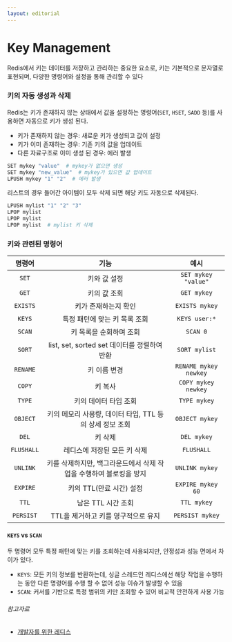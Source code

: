 ```yaml
---
layout: editorial
---
```


# Key Management

Redis에서 키는 데이터를 저장하고 관리하는 중요한 요소로, 키는 기본적으로 문자열로 표현되며, 다양한 명령어와 설정을 통해 관리할 수 있다

### 키의 자동 생성과 삭제

Redis는 키가 존재하지 않는 상태에서 값을 설정하는 명령어(`SET`, `HSET`, `SADD` 등)를 사용하면 자동으로 키가 생성 된다.

- 키가 존재하지 않는 경우: 새로운 키가 생성되고 값이 설정
- 키가 이미 존재하는 경우: 기존 키의 값을 업데이트
- 다른 자료구조로 이미 생성 된 경우: 에러 발생

```bash
SET mykey "value"  # mykey가 없으면 생성
SET mykey "new_value"  # mykey가 있으면 값 업데이트
LPUSH mykey "1" "2"  # 에러 발생
```

리스트의 경우 들어간 아이템이 모두 삭제 되면 해당 키도 자동으로 삭제된다.

```bash
LPUSH mylist "1" "2" "3"
LPOP mylist
LPOP mylist
LPOP mylist  # mylist 키 삭제
````

### 키와 관련된 명령어

|    명령어     |                  기능                   |          예시           |
|:----------:|:-------------------------------------:|:---------------------:|
|   `SET`    |                키와 값 설정                |  `SET mykey "value"`  |
|   `GET`    |                키의 값 조회                |      `GET mykey`      |
|  `EXISTS`  |              키가 존재하는지 확인              |    `EXISTS mykey`     |
|   `KEYS`   |           특정 패턴에 맞는 키 목록 조회           |     `KEYS user:*`     |
|   `SCAN`   |             키 목록을 순회하며 조회             |       `SCAN 0`        |
|   `SORT`   |  list, set, sorted set 데이터를 정렬하여 반환   |     `SORT mylist`     |
|  `RENAME`  |                키 이름 변경                | `RENAME mykey newkey` |
|   `COPY`   |                 키 복사                  |  `COPY mykey newkey`  |
|   `TYPE`   |             키의 데이터 타입 조회              |     `TYPE mykey`      |
|  `OBJECT`  |  키의 메모리 사용량, 데이터 타입, TTL 등의 상세 정보 조회  |    `OBJECT mykey`     |
|   `DEL`    |                 키 삭제                  |      `DEL mykey`      |
| `FLUSHALL` |           레디스에 저장된 모든 키 삭제            |      `FLUSHALL`       |
|  `UNLINK`  | 키를 삭제하지만, 백그라운드에서 삭제 작업을 수행하여 블로킹을 방지 |    `UNLINK mykey`     |
|  `EXPIRE`  |           키의 TTL(만료 시간) 설정            |   `EXPIRE mykey 60`   |
|   `TTL`    |             남은 TTL 시간 조회              |      `TTL mykey`      |
| `PERSIST`  |         TTL을 제거하고 키를 영구적으로 유지         |    `PERSIST mykey`    |

#### `KEYS` vs `SCAN`

두 명령어 모두 특정 패턴에 맞는 키를 조회하는데 사용되지만, 안정성과 성능 면에서 차이가 있다.

- `KEYS`: 모든 키의 정보를 반환하는데, 싱글 스레드인 레디스에선 해당 작업을 수행하는 동안 다른 명령어를 수행 할 수 없어 성능 이슈가 발생할 수 있음
- `SCAN`: 커서를 기반으로 특정 범위의 키만 조회할 수 있어 비교적 안전하게 사용 가능

###### 참고자료

- [개발자를 위한 레디스](https://kobic.net/book/bookInfo/view.do?isbn=9791161757926)
